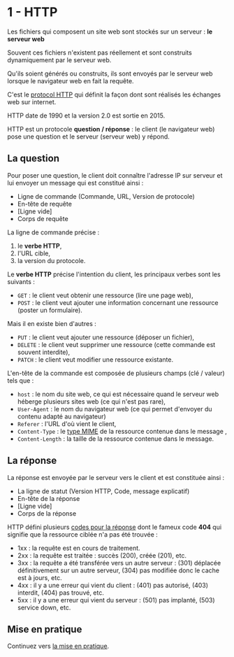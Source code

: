 # 1 - HTTP

Les fichiers qui composent un site web sont stockés sur un serveur : **le serveur web**

Souvent ces fichiers n'existent pas réellement et sont construits dynamiquement par le serveur web.

Qu'ils soient générés ou construits, ils sont envoyés par le serveur web lorsque le navigateur web en fait la requête.

C'est le [protocol HTTP](https://fr.wikipedia.org/wiki/Hypertext_Transfer_Protocol) qui définit la façon dont sont réalisés les échanges web sur internet.

HTTP date de 1990 et la version 2.0 est sortie en 2015.

HTTP est un protocole **question / réponse** : le client (le navigateur web) pose une question et le serveur (serveur web) y répond.

## La question

Pour poser une question, le client doit connaître l'adresse IP sur serveur et lui envoyer un message qui est constitué ainsi :
* Ligne de commande (Commande, URL, Version de protocole)
* En-tête de requête
* [Ligne vide]
* Corps de requête

La ligne de commande précise :
1. le **verbe HTTP**,
2. l'URL cible,
3. la version du protocole.

Le **verbe HTTP** précise l'intention du client, les principaux verbes sont les suivants :
* `GET` : le client veut obtenir une ressource (lire une page web),
* `POST` : le client veut ajouter une information concernant une ressource (poster un formulaire).

Mais il en existe bien d'autres : 
* `PUT` : le client veut ajouter une ressource (déposer un fichier),
* `DELETE` : le client veut supprimer une ressource (cette commande est souvent interdite),
* `PATCH` : le client veut modifier une ressource existante.
  
L'en-tête de la commande est composée de plusieurs champs (clé / valeur) tels que :
* `host` : le nom du site web, ce qui est nécessaire quand le serveur web héberge plusieurs sites web (ce qui n'est pas rare),
* `User-Agent` : le nom du navigateur web (ce qui permet d'envoyer du contenu adapté au navigateur)
* `Referer` : l'URL d'où vient le client,
* `Content-Type` : le [type MIME](https://fr.wikipedia.org/wiki/Type_de_médias) de la ressource contenue dans le message ,
* `Content-Length` : la taille de la ressource contenue dans le message.

## La réponse

La réponse est envoyée par le serveur vers le client et est constituée ainsi :
* La ligne de statut (Version HTTP, Code, message explicatif)
* En-tête de la réponse
* [Ligne vide]
* Corps de la réponse

HTTP défini plusieurs [codes pour la réponse](https://fr.wikipedia.org/wiki/Liste_des_codes_HTTP) dont le fameux code **404** qui signifie que la ressource ciblée n'a pas été trouvée :
* 1xx : la requête est en cours de traitement.
* 2xx : la requête est traitée : succès (200), créée (201), etc.
* 3xx : la requête a été transférée vers un autre serveur : (301) déplacée définitivement sur un autre serveur, (304) pas modifiée donc le cache est à jours, etc.
* 4xx : il y a une erreur qui vient du client : (401) pas autorisé, (403) interdit, (404) pas trouvé, etc.
* 5xx : il y a une erreur qui vient du serveur : (501) pas implanté, (503) service down, etc.

## Mise en pratique

Continuez vers [la mise en pratique](./exo.md).
